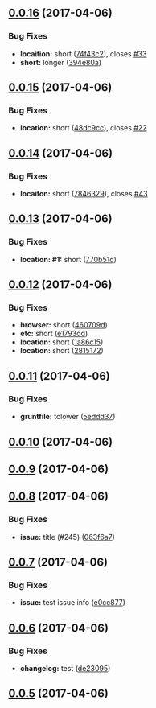 <a name="0.0.16"></a>
## [0.0.16](https://github.com/iCloudWorkGroup/test/compare/v0.0.15...v0.0.16) (2017-04-06)


### Bug Fixes

* **locaition:** short ([74f43c2](https://github.com/iCloudWorkGroup/test/commit/74f43c2)), closes [#33](https://github.com/iCloudWorkGroup/test/issues/33)
* **short:** longer ([394e80a](https://github.com/iCloudWorkGroup/test/commit/394e80a))



<a name="0.0.15"></a>
## [0.0.15](https://github.com/iCloudWorkGroup/test/compare/v0.0.14...v0.0.15) (2017-04-06)


### Bug Fixes

* **location:** short ([48dc9cc](https://github.com/iCloudWorkGroup/test/commit/48dc9cc)), closes [#22](https://github.com/iCloudWorkGroup/test/issues/22)



<a name="0.0.14"></a>
## [0.0.14](https://github.com/iCloudWorkGroup/test/compare/v0.0.13...v0.0.14) (2017-04-06)


### Bug Fixes

* **locaiton:** short ([7846329](https://github.com/iCloudWorkGroup/test/commit/7846329)), closes [#43](https://github.com/iCloudWorkGroup/test/issues/43)



<a name="0.0.13"></a>
## [0.0.13](https://github.com/iCloudWorkGroup/test/compare/v0.0.12...v0.0.13) (2017-04-06)


### Bug Fixes

* **location: #1:** short ([770b51d](https://github.com/iCloudWorkGroup/test/commit/770b51d))



<a name="0.0.12"></a>
## [0.0.12](https://github.com/iCloudWorkGroup/test/compare/v0.0.11...v0.0.12) (2017-04-06)


### Bug Fixes

* **browser:** short ([460709d](https://github.com/iCloudWorkGroup/test/commit/460709d))
* **etc:** short ([e1793dd](https://github.com/iCloudWorkGroup/test/commit/e1793dd))
* **location:** short ([1a86c15](https://github.com/iCloudWorkGroup/test/commit/1a86c15))
* **location:** short ([2815172](https://github.com/iCloudWorkGroup/test/commit/2815172))



<a name="0.0.11"></a>
## [0.0.11](https://github.com/iCloudWorkGroup/test/compare/v0.0.10...v0.0.11) (2017-04-06)


### Bug Fixes

* **gruntfile:** tolower ([5eddd37](https://github.com/iCloudWorkGroup/test/commit/5eddd37))



<a name="0.0.10"></a>
## [0.0.10](https://github.com/iCloudWorkGroup/test/compare/v0.0.9...v0.0.10) (2017-04-06)



<a name="0.0.9"></a>
## [0.0.9](https://github.com/iCloudWorkGroup/test/compare/v0.0.8...v0.0.9) (2017-04-06)



<a name="0.0.8"></a>
## [0.0.8](https://github.com/iCloudWorkGroup/test/compare/v0.0.7...v0.0.8) (2017-04-06)


### Bug Fixes

* **issue:** title (#245) ([063f6a7](https://github.com/iCloudWorkGroup/test/commit/063f6a7))



<a name="0.0.7"></a>
## [0.0.7](https://github.com/iCloudWorkGroup/test/compare/v0.0.6...v0.0.7) (2017-04-06)


### Bug Fixes

* **issue:** test issue info ([e0cc877](https://github.com/iCloudWorkGroup/test/commit/e0cc877))



<a name="0.0.6"></a>
## [0.0.6](https://github.com/iCloudWorkGroup/test/compare/v0.0.5...v0.0.6) (2017-04-06)


### Bug Fixes

* **changelog:** test ([de23095](https://github.com/iCloudWorkGroup/test/commit/de23095))



<a name="0.0.5"></a>
## [0.0.5](https://github.com/iCloudWorkGroup/test/compare/v0.0.4...v0.0.5) (2017-04-06)



